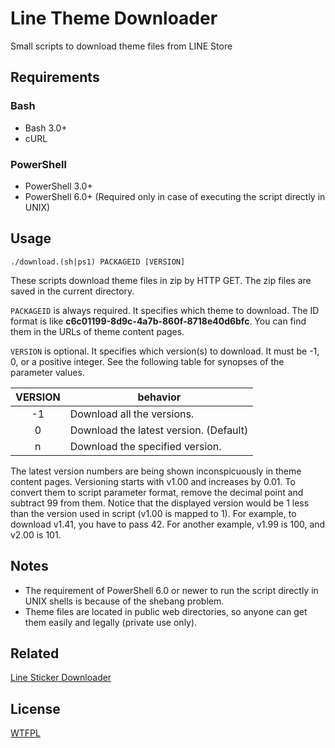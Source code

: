 # Line Theme Downloader

Small scripts to download theme files from LINE Store

## Requirements

### Bash

- Bash 3.0+
- cURL

### PowerShell

- PowerShell 3.0+
- PowerShell 6.0+ (Required only in case of executing the script directly in UNIX)

## Usage

```
./download.(sh|ps1) PACKAGEID [VERSION]
```

These scripts download theme files in zip by HTTP GET.
The zip files are saved in the current directory.

`PACKAGEID` is always required.
It specifies which theme to download.
The ID format is like **c6c01199-8d9c-4a7b-860f-8718e40d6bfc**.
You can find them in the URLs of theme content pages.

`VERSION` is optional.
It specifies which version(s) to download.
It must be -1, 0, or a positive integer.
See the following table for synopses of the parameter values.

| VERSION |                behavior                |
|:-------:|----------------------------------------|
|   -1    | Download all the versions.             |
|    0    | Download the latest version. (Default) |
|    n    | Download the specified version.        |

The latest version numbers are being shown inconspicuously in theme content pages.
Versioning starts with v1.00 and increases by 0.01.
To convert them to script parameter format, remove the decimal point and subtract 99 from them.
Notice that the displayed version would be 1 less than the version used in script (v1.00 is mapped to 1).
For example, to download v1.41, you have to pass 42.
For another example, v1.99 is 100, and v2.00 is 101.

## Notes

- The requirement of PowerShell 6.0 or newer to run the script directly in UNIX shells is because of the shebang problem.
- Theme files are located in public web directories, so anyone can get them easily and legally (private use only).

## Related

[Line Sticker Downloader](https://github.com/curegit/line-sticker-downloader)

## License

[WTFPL](LICENSE)
